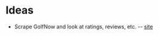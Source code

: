 # Ideas
- Scrape GolfNow and look at ratings, reviews, etc.
-- [site](http://www.golfnow.com/newengland/courses/all-courses)
